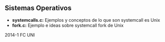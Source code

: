 Sistemas Operativos
-------------------

- **systemcalls.c:** Ejemplos y conceptos de lo que son systemcall es Unix
- **fork.c:** Ejemplo e ideas sobre systemcall fork de Unix


2014-1 FC UNI
